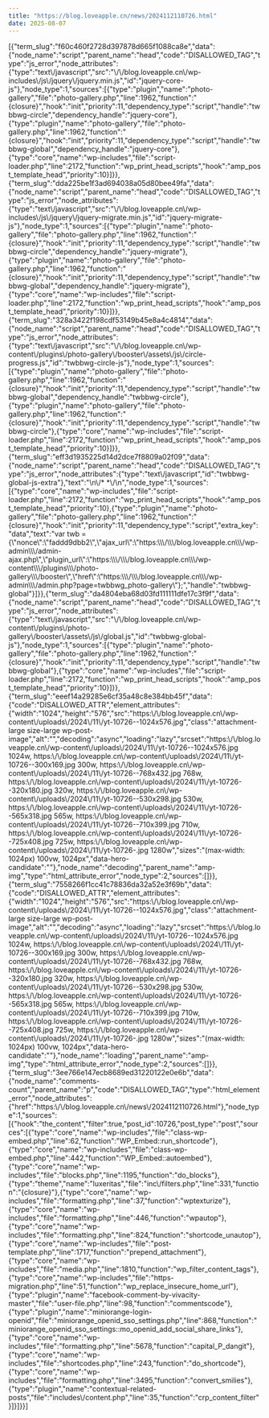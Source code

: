 ```yaml
---
title: "https://blog.loveapple.cn/news/2024112110726.html"
date: 2025-08-07
---
```


\[{"term\_slug":"f60c460f2728d397878d665f1088ca8e","data":{"node\_name":"script","parent\_name":"head","code":"DISALLOWED\_TAG","type":"js\_error","node\_attributes":{"type":"text\\/javascript","src":"\\/\\/blog.loveapple.cn\\/wp-includes\\/js\\/jquery\\/jquery.min.js","id":"jquery-core-js"},"node\_type":1,"sources":\[{"type":"plugin","name":"photo-gallery","file":"photo-gallery.php","line":1962,"function":"{closure}","hook":"init","priority":11,"dependency\_type":"script","handle":"twbbwg-circle","dependency\_handle":"jquery-core"},{"type":"plugin","name":"photo-gallery","file":"photo-gallery.php","line":1962,"function":"{closure}","hook":"init","priority":11,"dependency\_type":"script","handle":"twbbwg-global","dependency\_handle":"jquery-core"},{"type":"core","name":"wp-includes","file":"script-loader.php","line":2172,"function":"wp\_print\_head\_scripts","hook":"amp\_post\_template\_head","priority":10}\]}},{"term\_slug":"dda225be1f3ad694038a05d80bee49fa","data":{"node\_name":"script","parent\_name":"head","code":"DISALLOWED\_TAG","type":"js\_error","node\_attributes":{"type":"text\\/javascript","src":"\\/\\/blog.loveapple.cn\\/wp-includes\\/js\\/jquery\\/jquery-migrate.min.js","id":"jquery-migrate-js"},"node\_type":1,"sources":\[{"type":"plugin","name":"photo-gallery","file":"photo-gallery.php","line":1962,"function":"{closure}","hook":"init","priority":11,"dependency\_type":"script","handle":"twbbwg-circle","dependency\_handle":"jquery-migrate"},{"type":"plugin","name":"photo-gallery","file":"photo-gallery.php","line":1962,"function":"{closure}","hook":"init","priority":11,"dependency\_type":"script","handle":"twbbwg-global","dependency\_handle":"jquery-migrate"},{"type":"core","name":"wp-includes","file":"script-loader.php","line":2172,"function":"wp\_print\_head\_scripts","hook":"amp\_post\_template\_head","priority":10}\]}},{"term\_slug":"328a3422f198cdf53149b45e8a4c4814","data":{"node\_name":"script","parent\_name":"head","code":"DISALLOWED\_TAG","type":"js\_error","node\_attributes":{"type":"text\\/javascript","src":"\\/\\/blog.loveapple.cn\\/wp-content\\/plugins\\/photo-gallery\\/booster\\/assets\\/js\\/circle-progress.js","id":"twbbwg-circle-js"},"node\_type":1,"sources":\[{"type":"plugin","name":"photo-gallery","file":"photo-gallery.php","line":1962,"function":"{closure}","hook":"init","priority":11,"dependency\_type":"script","handle":"twbbwg-global","dependency\_handle":"twbbwg-circle"},{"type":"plugin","name":"photo-gallery","file":"photo-gallery.php","line":1962,"function":"{closure}","hook":"init","priority":11,"dependency\_type":"script","handle":"twbbwg-circle"},{"type":"core","name":"wp-includes","file":"script-loader.php","line":2172,"function":"wp\_print\_head\_scripts","hook":"amp\_post\_template\_head","priority":10}\]}},{"term\_slug":"eff3d1935225d14d2dce7f8809a02f09","data":{"node\_name":"script","parent\_name":"head","code":"DISALLOWED\_TAG","type":"js\_error","node\_attributes":{"type":"text\\/javascript","id":"twbbwg-global-js-extra"},"text":"\\n\\/\* \*\\/\\n","node\_type":1,"sources":\[{"type":"core","name":"wp-includes","file":"script-loader.php","line":2172,"function":"wp\_print\_head\_scripts","hook":"amp\_post\_template\_head","priority":10},{"type":"plugin","name":"photo-gallery","file":"photo-gallery.php","line":1962,"function":"{closure}","hook":"init","priority":11,"dependency\_type":"script","extra\_key":"data","text":"var twb = {\\"nonce\\":\\"faddd9dbb2\\",\\"ajax\_url\\":\\"https:\\\\\\/\\\\\\/blog.loveapple.cn\\\\\\/wp-admin\\\\\\/admin-ajax.php\\",\\"plugin\_url\\":\\"https:\\\\\\/\\\\\\/blog.loveapple.cn\\\\\\/wp-content\\\\\\/plugins\\\\\\/photo-gallery\\\\\\/booster\\",\\"href\\":\\"https:\\\\\\/\\\\\\/blog.loveapple.cn\\\\\\/wp-admin\\\\\\/admin.php?page=twbbwg\_photo-gallery\\"};","handle":"twbbwg-global"}\]}},{"term\_slug":"da4804eba68d03fd111111dfe17c3f9f","data":{"node\_name":"script","parent\_name":"head","code":"DISALLOWED\_TAG","type":"js\_error","node\_attributes":{"type":"text\\/javascript","src":"\\/\\/blog.loveapple.cn\\/wp-content\\/plugins\\/photo-gallery\\/booster\\/assets\\/js\\/global.js","id":"twbbwg-global-js"},"node\_type":1,"sources":\[{"type":"plugin","name":"photo-gallery","file":"photo-gallery.php","line":1962,"function":"{closure}","hook":"init","priority":11,"dependency\_type":"script","handle":"twbbwg-global"},{"type":"core","name":"wp-includes","file":"script-loader.php","line":2172,"function":"wp\_print\_head\_scripts","hook":"amp\_post\_template\_head","priority":10}\]}},{"term\_slug":"eeef14a29285e6cf35a48c8e384bb45f","data":{"code":"DISALLOWED\_ATTR","element\_attributes":{"width":"1024","height":"576","src":"https:\\/\\/blog.loveapple.cn\\/wp-content\\/uploads\\/2024\\/11\\/yt-10726--1024x576.jpg","class":"attachment-large size-large wp-post-image","alt":"","decoding":"async","loading":"lazy","srcset":"https:\\/\\/blog.loveapple.cn\\/wp-content\\/uploads\\/2024\\/11\\/yt-10726--1024x576.jpg 1024w, https:\\/\\/blog.loveapple.cn\\/wp-content\\/uploads\\/2024\\/11\\/yt-10726--300x169.jpg 300w, https:\\/\\/blog.loveapple.cn\\/wp-content\\/uploads\\/2024\\/11\\/yt-10726--768x432.jpg 768w, https:\\/\\/blog.loveapple.cn\\/wp-content\\/uploads\\/2024\\/11\\/yt-10726--320x180.jpg 320w, https:\\/\\/blog.loveapple.cn\\/wp-content\\/uploads\\/2024\\/11\\/yt-10726--530x298.jpg 530w, https:\\/\\/blog.loveapple.cn\\/wp-content\\/uploads\\/2024\\/11\\/yt-10726--565x318.jpg 565w, https:\\/\\/blog.loveapple.cn\\/wp-content\\/uploads\\/2024\\/11\\/yt-10726--710x399.jpg 710w, https:\\/\\/blog.loveapple.cn\\/wp-content\\/uploads\\/2024\\/11\\/yt-10726--725x408.jpg 725w, https:\\/\\/blog.loveapple.cn\\/wp-content\\/uploads\\/2024\\/11\\/yt-10726-.jpg 1280w","sizes":"(max-width: 1024px) 100vw, 1024px","data-hero-candidate":""},"node\_name":"decoding","parent\_name":"amp-img","type":"html\_attribute\_error","node\_type":2,"sources":\[\]}},{"term\_slug":"7558266f1cc41c78836da32a52e3f69b","data":{"code":"DISALLOWED\_ATTR","element\_attributes":{"width":"1024","height":"576","src":"https:\\/\\/blog.loveapple.cn\\/wp-content\\/uploads\\/2024\\/11\\/yt-10726--1024x576.jpg","class":"attachment-large size-large wp-post-image","alt":"","decoding":"async","loading":"lazy","srcset":"https:\\/\\/blog.loveapple.cn\\/wp-content\\/uploads\\/2024\\/11\\/yt-10726--1024x576.jpg 1024w, https:\\/\\/blog.loveapple.cn\\/wp-content\\/uploads\\/2024\\/11\\/yt-10726--300x169.jpg 300w, https:\\/\\/blog.loveapple.cn\\/wp-content\\/uploads\\/2024\\/11\\/yt-10726--768x432.jpg 768w, https:\\/\\/blog.loveapple.cn\\/wp-content\\/uploads\\/2024\\/11\\/yt-10726--320x180.jpg 320w, https:\\/\\/blog.loveapple.cn\\/wp-content\\/uploads\\/2024\\/11\\/yt-10726--530x298.jpg 530w, https:\\/\\/blog.loveapple.cn\\/wp-content\\/uploads\\/2024\\/11\\/yt-10726--565x318.jpg 565w, https:\\/\\/blog.loveapple.cn\\/wp-content\\/uploads\\/2024\\/11\\/yt-10726--710x399.jpg 710w, https:\\/\\/blog.loveapple.cn\\/wp-content\\/uploads\\/2024\\/11\\/yt-10726--725x408.jpg 725w, https:\\/\\/blog.loveapple.cn\\/wp-content\\/uploads\\/2024\\/11\\/yt-10726-.jpg 1280w","sizes":"(max-width: 1024px) 100vw, 1024px","data-hero-candidate":""},"node\_name":"loading","parent\_name":"amp-img","type":"html\_attribute\_error","node\_type":2,"sources":\[\]}},{"term\_slug":"3ee766e147ecb8689ed31220122e0e6b","data":{"node\_name":"comments-count","parent\_name":"p","code":"DISALLOWED\_TAG","type":"html\_element\_error","node\_attributes":{"href":"https:\\/\\/blog.loveapple.cn\\/news\\/2024112110726.html"},"node\_type":1,"sources":\[{"hook":"the\_content","filter":true,"post\_id":10726,"post\_type":"post","sources":\[{"type":"core","name":"wp-includes","file":"class-wp-embed.php","line":62,"function":"WP\_Embed::run\_shortcode"},{"type":"core","name":"wp-includes","file":"class-wp-embed.php","line":442,"function":"WP\_Embed::autoembed"},{"type":"core","name":"wp-includes","file":"blocks.php","line":1195,"function":"do\_blocks"},{"type":"theme","name":"luxeritas","file":"inc\\/filters.php","line":331,"function":"{closure}"},{"type":"core","name":"wp-includes","file":"formatting.php","line":37,"function":"wptexturize"},{"type":"core","name":"wp-includes","file":"formatting.php","line":446,"function":"wpautop"},{"type":"core","name":"wp-includes","file":"formatting.php","line":824,"function":"shortcode\_unautop"},{"type":"core","name":"wp-includes","file":"post-template.php","line":1717,"function":"prepend\_attachment"},{"type":"core","name":"wp-includes","file":"media.php","line":1810,"function":"wp\_filter\_content\_tags"},{"type":"core","name":"wp-includes","file":"https-migration.php","line":51,"function":"wp\_replace\_insecure\_home\_url"},{"type":"plugin","name":"facebook-comment-by-vivacity-master","file":"user-file.php","line":98,"function":"commentscode"},{"type":"plugin","name":"miniorange-login-openid","file":"miniorange\_openid\_sso\_settings.php","line":868,"function":"miniorange\_openid\_sso\_settings::mo\_openid\_add\_social\_share\_links"},{"type":"core","name":"wp-includes","file":"formatting.php","line":5678,"function":"capital\_P\_dangit"},{"type":"core","name":"wp-includes","file":"shortcodes.php","line":243,"function":"do\_shortcode"},{"type":"core","name":"wp-includes","file":"formatting.php","line":3495,"function":"convert\_smilies"},{"type":"plugin","name":"contextual-related-posts","file":"includes\\/content.php","line":35,"function":"crp\_content\_filter"}\]}\]}}\]

